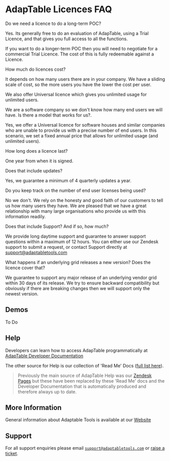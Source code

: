 # AdapTable Licences FAQ

Do we need a licence to do a long-term POC?

Yes. Its generally free to do an evaluation of AdapTable, using a Trial Licence, and that gives you full access to all the functions.

If you want to do a longer-term POC then you will need to negotiate for a commercial Trial Licence. The cost of this is fully redeemable against a Licence.

How much do licences cost?

It depends on how many users there are in your company. We have a sliding scale of cost, so the more users you have the lower the cost per user.

We also offer Universal licence which gives you unlimited usage for unlimited users.

We are a software company so we don't know how many end users we will have. Is there a model that works for us?.

Yes, we offer a Universal licence for software houses and similar companies who are unable to provide us with a precise number of end users. In this scenario, we set a fixed annual price that allows for unlimited usage (and unlimited users).

How long does a licence last?

One year from when it is signed.

Does that include updates?

Yes, we guarantee a minimum of 4 quarterly updates a year.

Do you keep track on the number of end user licenses being used?

No we don't. We rely on the honesty and good faith of our customers to tell us how many users they have. We are pleased that we have a great relationship with many large organisations who provide us with this information readily.

Does that include Support? And if so, how much?

We provide long daytime support and guarantee to answer support questions within a maximum of 12 hours. You can either use our Zendesk support to submit a request, or contact Support directly at support@adaptabletools.com

What happens if an underlying grid releases a new version? Does the licence cover that?

We guarantee to support any major release of an underlying vendor grid within 30 days of its release. We try to ensure backward compatibility but obviously if there are breaking changes then we will support only the newest version.

## Demos

To Do

## Help

Developers can learn how to access AdapTable programmatically at [AdapTable Developer Documentation](https://api.adaptabletools.com) 

The other source for Help is our collection of 'Read Me' Docs ([full list here](https://github.com/AdaptableTools/adaptable/blob/master/packages/adaptable/readme/readme-list.md)).

> Previously the main source of AdapTable Help was our [Zendesk Pages](https://adaptabletools.zendesk.com/hc/en-us) but these have been replaced by these 'Read Me' docs and the Developer Documentation that is automatically produced and therefore always up to date.

## More Information

General information about Adaptable Tools is available at our [Website](http://www.adaptabletools.com) 

## Support

For all support enquiries please email [`support@adaptabletools.com`](mailto:support@adaptabletools.com) or [raise a ticket](https://adaptabletools.zendesk.com/hc/en-us/requests/new).
